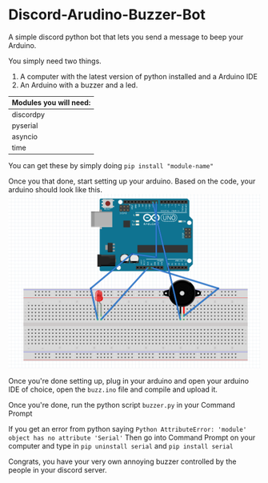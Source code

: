 # Discord-Arudino-Buzzer-Bot
A simple discord python bot that lets you send a message to beep your Arduino.

You simply need two things.
1. A computer with the latest version of python installed and a Arduino IDE
2. An Arduino with a buzzer and a led.

|Modules you will need:|
| ------------- |
|discordpy      |
|pyserial       |
|asyncio        |
|time           |

You can get these by simply doing ```pip install "module-name"```

Once you that done, start setting up your arduino. Based on the code, your arduino should look like this.
![Example](/examples/Fritzing_ePP9rTABIy.png)


Once you're done setting up, plug in your arduino and open your arduino IDE of choice, open the ```buzz.ino``` file and compile and upload it.

Once you're done, run the python script ```buzzer.py``` in your Command Prompt 

If you get an error from python saying ```Python AttributeError: 'module' object has no attribute 'Serial'```
Then go into Command Prompt on your computer and type in ```pip uninstall serial``` and ```pip install serial```

Congrats, you have your very own annoying buzzer controlled by the people in your discord server.
